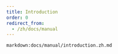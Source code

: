 ```yaml
---
title: Introduction
order: 0
redirect_from:
  - /zh/docs/manual
---
```



`markdown:docs/manual/introduction.zh.md`
